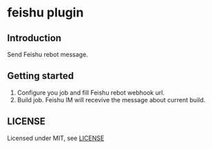 # feishu plugin

## Introduction

Send Feishu rebot message.

## Getting started

1. Configure you job and fill Feishu rebot webhook url.
2. Build job. Feishu IM will recevive the message about current build.

## LICENSE

Licensed under MIT, see [LICENSE](LICENSE.md)

